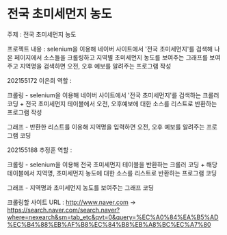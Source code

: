 # 전국 초미세먼지 농도
주제 : 전국 초미세먼지 농도

프로젝트 내용 : selenium을 이용해 네이버 사이트에서 '전국 초미세먼지'를 검색해 나온 페이지에서 소스들을 크롤링하고
지역별 초미세먼지 농도를 보여주는 그래프를 보여주고 지역명을 검색하면 오전, 오후 예보를 알려주는 프로그램 작성



202155172 이은희 역할 :

크롤링 - selenium을 이용해 네이버 사이트에서 '전국 초미세먼지'를 검색하는 크롤러 코딩 + 전국 초미세먼지 테이블에서 오전, 오후예보에 대한 소스를 리스트로 반환하는 프로그램 작성

그래프 - 반환한 리스트를 이용해 지역명을 입력하면 오전, 오후 예보를 알려주는 프로그램 코딩



202155188 추정훈 역할 :

크롤링 - selenium을 이용해 전국 초미세먼지 테이블을 반환하는 크롤러 코딩 + 해당 테이블에서 지역명, 초미세먼지 농도에 대한 소스를 리스트로 반환하는 프로그램 코딩

그래프 - 지역명과 초미세먼지 농도를 보여주는 그래프 코딩



크롤링할 사이트 URL : http://www.naver.com -> https://search.naver.com/search.naver?where=nexearch&sm=tab_etc&qvt=0&query=%EC%A0%84%EA%B5%AD%EC%B4%88%EB%AF%B8%EC%84%B8%EB%A8%BC%EC%A7%80
